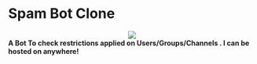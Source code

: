 # Spam Bot Clone 
<center>
<img src="https://telegra.ph/file/6f99edd7a804fbab08d51.jpg">
  </center>
    
  <b> 
  A Bot To check restrictions applied on Users/Groups/Channels .
  I can be hosted on anywhere!
  </b
# Deploy 
  
    

    
